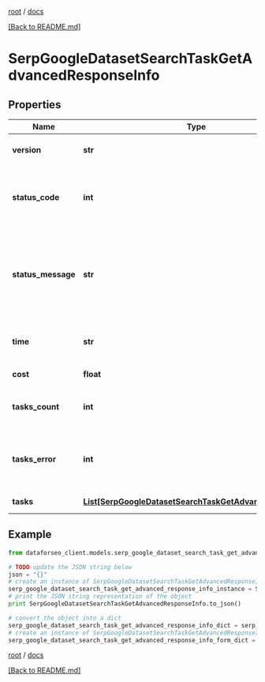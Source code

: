 [root](./../ "root") / [docs](./ "docs")

[[Back to README.md]](./../README.md "[Back to README.md]")

# SerpGoogleDatasetSearchTaskGetAdvancedResponseInfo

## Properties

Name | Type | Description | Notes
------------ | ------------- | ------------- | -------------
**version** | **str** | the current version of the API | [optional]
**status_code** | **int** | general status code you can find the full list of the response codes here | [optional]
**status_message** | **str** | general informational message you can find the full list of general informational messages here | [optional]
**time** | **str** | total execution time, seconds | [optional]
**cost** | **float** | total tasks cost, USD | [optional]
**tasks_count** | **int** | the number of tasks in the tasks array | [optional]
**tasks_error** | **int** | the number of tasks in the tasks array returned with an error | [optional]
**tasks** | [**List[SerpGoogleDatasetSearchTaskGetAdvancedTaskInfo]**](SerpGoogleDatasetSearchTaskGetAdvancedTaskInfo.md) | array of tasks | [optional]

## Example

```python
from dataforseo_client.models.serp_google_dataset_search_task_get_advanced_response_info import SerpGoogleDatasetSearchTaskGetAdvancedResponseInfo

# TODO update the JSON string below
json = "{}"
# create an instance of SerpGoogleDatasetSearchTaskGetAdvancedResponseInfo from a JSON string
serp_google_dataset_search_task_get_advanced_response_info_instance = SerpGoogleDatasetSearchTaskGetAdvancedResponseInfo.from_json(json)
# print the JSON string representation of the object
print SerpGoogleDatasetSearchTaskGetAdvancedResponseInfo.to_json()

# convert the object into a dict
serp_google_dataset_search_task_get_advanced_response_info_dict = serp_google_dataset_search_task_get_advanced_response_info_instance.to_dict()
# create an instance of SerpGoogleDatasetSearchTaskGetAdvancedResponseInfo from a dict
serp_google_dataset_search_task_get_advanced_response_info_form_dict = serp_google_dataset_search_task_get_advanced_response_info.from_dict(serp_google_dataset_search_task_get_advanced_response_info_dict)
```

  

[root](./../ "root") / [docs](./ "docs")

[[Back to README.md]](./../README.md "[Back to README.md]")